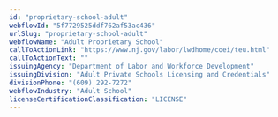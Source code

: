 ```yaml
---
id: "proprietary-school-adult"
webflowId: "5f7729525ddf762af53ac436"
urlSlug: "proprietary-school-adult"
webflowName: "Adult Proprietary School"
callToActionLink: "https://www.nj.gov/labor/lwdhome/coei/teu.html"
callToActionText: ""
issuingAgency: "Department of Labor and Workforce Development"
issuingDivision: "Adult Private Schools Licensing and Credentials"
divisionPhone: "(609) 292-7272"
webflowIndustry: "Adult School"
licenseCertificationClassification: "LICENSE"
---
```


